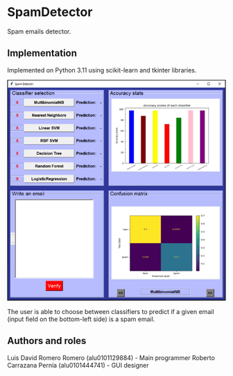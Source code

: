 # SpamDetector

Spam emails detector.

## Implementation

Implemented on Python 3.11 using scikit-learn and tkinter libraries.

![](https://github.com/LDRR99100/SistemasInteligentesFinal/blob/main/SpamDetector_screenshot.PNG)

The user is able to choose between classifiers to predict if a given email (input field on the bottom-left side) is a spam email.

## Authors and roles

Luis David Romero Romero (alu0101129884) - Main programmer
Roberto Carrazana Pernía (alu0101444741) - GUI designer
